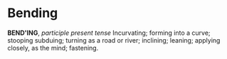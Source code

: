 # Bending

**BEND'ING**, _participle present tense_ Incurvating; forming into a curve; stooping subduing; turning as a road or river; inclining; leaning; applying closely, as the mind; fastening.